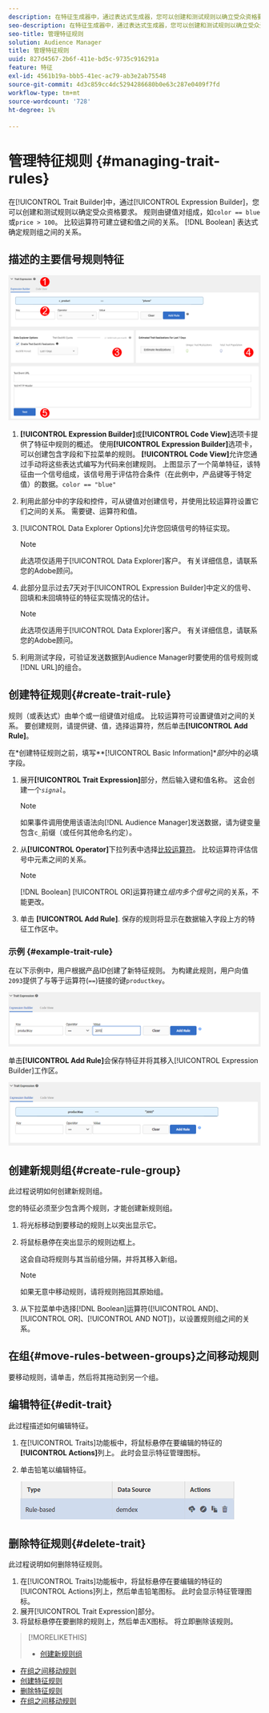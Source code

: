 ```yaml
---
description: 在特征生成器中，通过表达式生成器，您可以创建和测试规则以确立受众资格要求。 规则由键值对组成，如“color == blue”或“price &gt;100”。 比较运算符可建立键和值之间的关系。 布尔表达式可确定规则组之间的关系。
seo-description: 在特征生成器中，通过表达式生成器，您可以创建和测试规则以确立受众资格要求。 规则由键值对组成，如“color == blue”或“price &gt;100”。 比较运算符可建立键和值之间的关系。 布尔表达式可确定规则组之间的关系。
seo-title: 管理特征规则
solution: Audience Manager
title: 管理特征规则
uuid: 827d4567-2b6f-411e-bd5c-9735c916291a
feature: 特征
exl-id: 4561b19a-bbb5-41ec-ac79-ab3e2ab75548
source-git-commit: 4d3c859cc4dc5294286680b0e63c287e0409f7fd
workflow-type: tm+mt
source-wordcount: '728'
ht-degree: 1%

---
```


# 管理特征规则 {#managing-trait-rules}

在[!UICONTROL Trait Builder]中，通过[!UICONTROL Expression Builder]，您可以创建和测试规则以确定受众资格要求。 规则由键值对组成，如`color == blue`或`price > 100`。 比较运算符可建立键和值之间的关系。 [!DNL Boolean] 表达式确定规则组之间的关系。

<!-- c_tb_rules.xml -->

## 描述的主要信号规则特征

![](assets/manage-trait-rules.png)

1. **[!UICONTROL Expression Builder]**&#x200B;或&#x200B;**[!UICONTROL Code View]**&#x200B;选项卡提供了特征中规则的概述。 使用&#x200B;**[!UICONTROL Expression Builder]**&#x200B;选项卡，可以创建包含字段和下拉菜单的规则。 **[!UICONTROL Code View]**&#x200B;允许您通过手动将这些表达式编写为代码来创建规则。 上图显示了一个简单特征，该特征由一个信号组成，该信号用于评估符合条件（在此例中，产品键等于特定值）的数据。`color == "blue"`

1. 利用此部分中的字段和控件，可从键值对创建信号，并使用比较运算符设置它们之间的关系。 需要键、运算符和值。
1. [!UICONTROL Data Explorer Options]允许您回填信号的特征实现。

   >[!NOTE]
   >
   >此选项仅适用于[!UICONTROL Data Explorer]客户。 有关详细信息，请联系您的Adobe顾问。

1. 此部分显示过去7天对于[!UICONTROL Expression Builder]中定义的信号、回填和未回填特征的特征实现情况的估计。

   >[!NOTE]
   >
   >此选项仅适用于[!UICONTROL Data Explorer]客户。 有关详细信息，请联系您的Adobe顾问。

1. 利用测试字段，可验证发送数据到Audience Manager时要使用的信号规则或[!DNL URL]的组合。

## 创建特征规则{#create-trait-rule}

规则（或表达式）由单个或一组键值对组成。 比较运算符可设置键值对之间的关系。 要创建规则，请提供键、值，选择运算符，然后单击&#x200B;**[!UICONTROL Add Rule]**。

<!-- t_tb_create_rules.xml -->

在&#x200B;*创建特征规则之前，填写&#x200B;**[!UICONTROL Basic Information]**部分*&#x200B;中的必填字段。

1. 展开&#x200B;**[!UICONTROL Trait Expression]**&#x200B;部分，然后输入键和值名称。 这会创建一个&#x200B;*`signal`*。

   >[!NOTE]
   >
   >如果事件调用使用该语法向[!DNL Audience Manager]发送数据，请为键变量包含`c_`前缀（或任何其他命名约定）。

1. 从&#x200B;**[!UICONTROL Operator]**&#x200B;下拉列表中选择[比较运算符](../../features/traits/trait-comparison-operators.md)。 比较运算符评估信号中元素之间的关系。

   >[!NOTE]
   >
   >[!DNL Boolean] [!UICONTROL OR]运算符建立&#x200B;*组内多个信号*&#x200B;之间的关系，不能更改。

1. 单击 **[!UICONTROL Add Rule]**. 保存的规则将显示在数据输入字段上方的特征工作区中。

### 示例 {#example-trait-rule}

在以下示例中，用户根据产品ID创建了新特征规则。 为构建此规则，用户向值`2093`提供了与等于运算符(`==`)链接的键`productkey`。

![](assets/tb_sample_rule1.png)

单击&#x200B;**[!UICONTROL Add Rule]**&#x200B;会保存特征并将其移入[!UICONTROL Expression Builder]工作区。

![](assets/tb_sample_rule2.png)

## 创建新规则组{#create-rule-group}

此过程说明如何创建新规则组。

<!-- t_tb_new_rule_group.xml -->

您的特征必须至少包含两个规则，才能创建新规则组。

1. 将光标移动到要移动的规则上以突出显示它。
1. 将鼠标悬停在突出显示的规则边框上。

   这会自动将规则与其当前组分隔，并将其移入新组。

   >[!NOTE]
   >
   >如果无意中移动规则，请将规则拖回其原始组。

1. 从下拉菜单中选择[!DNL Boolean]运算符([!UICONTROL AND]、[!UICONTROL OR]、[!UICONTROL AND NOT])，以设置规则组之间的关系。

## 在组{#move-rules-between-groups}之间移动规则

要移动规则，请单击，然后将其拖动到另一个组。

## 编辑特征{#edit-trait}

此过程描述如何编辑特征。

<!-- t_tb_edit.xml -->

1. 在[!UICONTROL Traits]功能板中，将鼠标悬停在要编辑的特征的&#x200B;**[!UICONTROL Actions]**&#x200B;列上。 此时会显示特征管理图标。
1. 单击铅笔以编辑特征。

   ![](assets/tb_edit_trait.png)

## 删除特征规则{#delete-trait}

此过程说明如何删除特征规则。

<!-- t_tb_delete_rule.xml -->

1. 在[!UICONTROL Traits]功能板中，将鼠标悬停在要编辑的特征的[!UICONTROL Actions]列上，然后单击铅笔图标。 此时会显示特征管理图标。
1. 展开[!UICONTROL Trait Expression]部分。
1. 将鼠标悬停在要删除的规则上，然后单击X图标。 将立即删除该规则。

>[!MORELIKETHIS]
>
>* [创建新规则组](../../features/traits/manage-trait-rules.md#create-rule-group)
* [在组之间移动规则](../../features/traits/manage-trait-rules.md#move-rules-between-groups)
* [创建特征规则](../../features/traits/manage-trait-rules.md#create-trait-rule)
* [删除特征规则](../../features/traits/manage-trait-rules.md#delete-trait)
* [在组之间移动规则](../../features/traits/manage-trait-rules.md#move-rules-between-groups)

